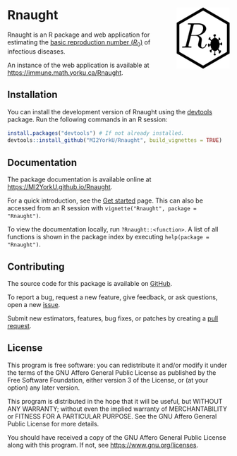 
<!-- README.md is generated from README.Rmd. Please edit that file. -->

# Rnaught <a href="https://MI2YorkU.github.io/Rnaught"><img src="man/figures/logo.svg" align="right" height="139" alt="Rnaught Logo"></a>

Rnaught is an R package and web application for estimating the [basic
reproduction number
(*R*<sub>0</sub>)](https://en.wikipedia.org/wiki/Basic_reproduction_number)
of infectious diseases.

An instance of the web application is available at
<https://immune.math.yorku.ca/Rnaught>.

## Installation

You can install the development version of Rnaught using the
[devtools](https://devtools.r-lib.org) package. Run the following
commands in an R session:

``` r
install.packages("devtools") # If not already installed.
devtools::install_github("MI2YorkU/Rnaught", build_vignettes = TRUE)
```

## Documentation

The package documentation is available online at
<https://MI2YorkU.github.io/Rnaught>.

For a quick introduction, see the [Get
started](https://MI2YorkU.github.io/Rnaught/articles/Rnaught.html) page.
This can also be accessed from an R session with
`vignette("Rnaught", package = "Rnaught")`.

To view the documentation locally, run `?Rnaught::<function>`. A list of
all functions is shown in the package index by executing
`help(package = "Rnaught")`.

## Contributing

The source code for this package is available on
[GitHub](https://github.com/MI2YorkU/Rnaught).

To report a bug, request a new feature, give feedback, or ask questions,
open a new [issue](https://github.com/MI2YorkU/Rnaught/issues).

Submit new estimators, features, bug fixes, or patches by creating a
[pull request](https://github.com/MI2YorkU/Rnaught/pulls).

## License

This program is free software: you can redistribute it and/or modify it
under the terms of the GNU Affero General Public License as published by
the Free Software Foundation, either version 3 of the License, or (at
your option) any later version.

This program is distributed in the hope that it will be useful, but
WITHOUT ANY WARRANTY; without even the implied warranty of
MERCHANTABILITY or FITNESS FOR A PARTICULAR PURPOSE. See the GNU Affero
General Public License for more details.

You should have received a copy of the GNU Affero General Public License
along with this program. If not, see <https://www.gnu.org/licenses>.

